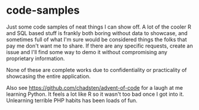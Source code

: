 # code-samples
Just some code samples of neat things I can show off. A lot of the cooler R and SQL based stuff is frankly both boring without data to showcase, and sometimes full of what I'm sure would be considered things the folks that pay me don't want me to share. If there are any specific requests, create an issue and I'll find some way to demo it without compromising any proprietary information.

None of these are complete works due to confidentiality or practicality of showcasing the entire application. 

Also see https://github.com/chadsten/advent-of-code for a laugh at me learning Python. It feels a lot like R so it wasn't too bad once I got into it. Unlearning terrible PHP habits has been loads of fun.
